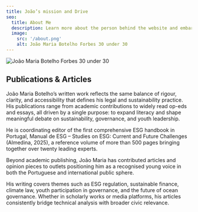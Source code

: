 ```yaml
---
title: João’s mission and Drive
seo:
  title: About Me
  description: Learn more about the person behind the website and embark on a journey of inspiration and shared experiences.
  image:
    src: '/about.png'
    alt: João Maria Botelho Forbes 30 under 30
---
```


![João Maria Botelho Forbes 30 under 30](/about.png)

## Publications & Articles

João Maria Botelho’s written work reflects the same balance of rigour, clarity, and accessibility that defines his legal and sustainability practice. His publications range from academic contributions to widely read op-eds and essays, all driven by a single purpose: to expand literacy and shape meaningful debate on sustainability, governance, and youth leadership.

He is coordinating editor of the first comprehensive ESG handbook in Portugal, Manual de ESG – Studies on ESG: Current and Future Challenges (Almedina, 2025), a reference volume of more than 500 pages bringing together over twenty leading experts.

Beyond academic publishing, João Maria has contributed articles and opinion pieces to outlets positioning him as a recognised young voice in both the Portuguese and international public sphere.

His writing covers themes such as ESG regulation, sustainable finance, climate law, youth participation in governance, and the future of ocean governance. Whether in scholarly works or media platforms, his articles consistently bridge technical analysis with broader civic relevance.
